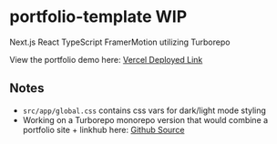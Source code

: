 # portfolio-template WIP
Next.js React TypeScript FramerMotion utilizing Turborepo

View the portfolio demo here: [Vercel Deployed Link](https://portfolio-template-murex-nu.vercel.app/)

## Notes
- `src/app/global.css` contains css vars for dark/light mode styling
- Working on a Turborepo monorepo version that would combine a portfolio site + linkhub here: [Github Source](https://github.com/ben-yeung/turborepo-portfolio)
